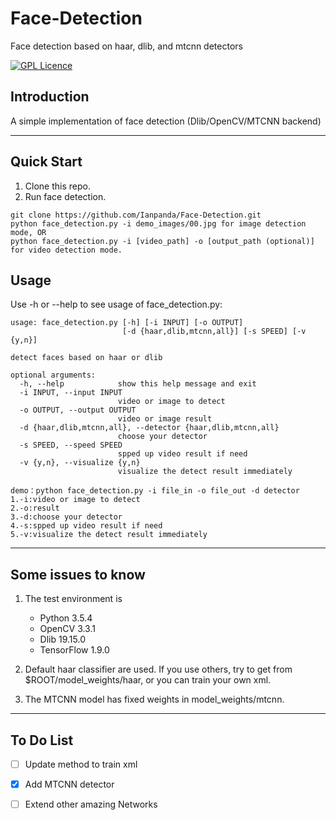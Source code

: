 # Face-Detection

Face detection based on haar, dlib, and mtcnn detectors

[![GPL Licence](https://badges.frapsoft.com/os/gpl/gpl.svg?v=103)](https://opensource.org/licenses/GPL-3.0/)

## Introduction

A simple implementation of face detection (Dlib/OpenCV/MTCNN backend)

---

## Quick Start

1. Clone this repo.
2. Run face detection.

```
git clone https://github.com/Ianpanda/Face-Detection.git
python face_detection.py -i demo_images/00.jpg for image detection mode, OR
python face_detection.py -i [video_path] -o [output_path (optional)] for video detection mode.
```

## Usage

Use -h or --help to see usage of face_detection.py:

```
usage: face_detection.py [-h] [-i INPUT] [-o OUTPUT]
                         [-d {haar,dlib,mtcnn,all}] [-s SPEED] [-v {y,n}]

detect faces based on haar or dlib

optional arguments:
  -h, --help            show this help message and exit
  -i INPUT, --input INPUT
                        video or image to detect
  -o OUTPUT, --output OUTPUT
                        video or image result
  -d {haar,dlib,mtcnn,all}, --detector {haar,dlib,mtcnn,all}
                        choose your detector
  -s SPEED, --speed SPEED
                        spped up video result if need
  -v {y,n}, --visualize {y,n}
                        visualize the detect result immediately

demo：python face_detection.py -i file_in -o file_out -d detector
1.-i:video or image to detect
2.-o:result
3.-d:choose your detector
4.-s:spped up video result if need
5.-v:visualize the detect result immediately
```

---

## Some issues to know

1. The test environment is
    - Python 3.5.4
    - OpenCV 3.3.1
    - Dlib 19.15.0
	- TensorFlow 1.9.0

2. Default haar classifier are used. If you use others, try to get from $ROOT/model_weights/haar, or you can train your own xml.

3. The MTCNN model has fixed weights in model_weights/mtcnn.
---

## To Do List

- [ ] Update method to train xml
- [x] Add MTCNN detector
- [ ] Extend other amazing Networks

